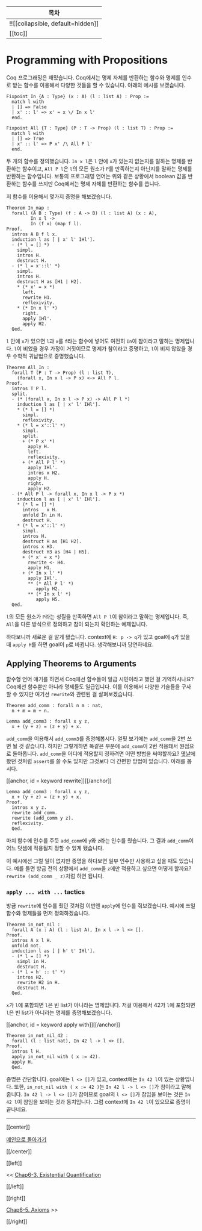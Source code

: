 | 목차 |
|-------------------|
|!![[collapsible, default=hidden]]  |
|[[toc]]|

# Programming with Propositions

Coq 프로그래밍은 재밌습니다. Coq에서는 명제 자체를 반환하는 함수와 명제를 인수로 받는 함수를 이용해서 다양한 것들을 할 수 있습니다. 아래의 예시를 보겠습니다.

```coq, line_num
Fixpoint In {A : Type} (x : A) (l : list A) : Prop :=
  match l with
  | [] => False
  | x' :: l' => x' = x \/ In x l'
  end.

Fixpoint All {T : Type} (P : T -> Prop) (l : list T) : Prop :=
  match l with
  | [] => True
  | x' :: l' => P x' /\ All P l'
  end.
```

두 개의 함수를 정의했습니다. `In x l`은 `l` 안에 `x`가 있는지 없는지를 말하는 명제를 반환하는 함수이고, `All P l`은 `l`의 모든 원소가 `P`를 만족하는지 아닌지를 말하는 명제를 반환하는 함수입니다. 보통의 프로그래밍 언어는 위와 같은 상황에서 boolean 값을 반환하는 함수를 쓰지만 Coq에서는 명제 자체를 반환하는 함수를 씁니다.

저 함수를 이용해서 몇가지 증명을 해보겠습니다.

```coq, line_num
Theorem In_map :
  forall (A B : Type) (f : A -> B) (l : list A) (x : A),
         In x l ->
         In (f x) (map f l).
Proof.
  intros A B f l x.
  induction l as [ | x' l' IHl'].
  - (* l = [] *)
    simpl.
    intros H.
    destruct H.
  - (* l = x'::l' *)
    simpl.
    intros H.
    destruct H as [H1 | H2].
    * (* x' = x *)
      left.
      rewrite H1.
      reflexivity.
    * (* In x l' *)
      right.
      apply IHl'.
      apply H2.
  Qed.
```

`l` 안에 `x`가 있으면 `l`과 `x`를 `f`라는 함수에 넣어도 여전히 `In`이 참이라고 말하는 명제입니다. `l`이 비었을 경우 가정이 거짓이므로 명제가 참이라고 증명하고, `l`이 비지 않았을 경우 수학적 귀납법으로 증명했습니다.

```coq, line_num
Theorem All_In :
  forall T (P : T -> Prop) (l : list T),
    (forall x, In x l -> P x) <-> All P l.
Proof.
  intros T P l.
  split.
  - (* (forall x, In x l -> P x) -> All P l *)
    induction l as [ | x' l' IHl'].
    * (* l = [] *)
      simpl.
      reflexivity.
    * (* l = x'::l' *)
      simpl.
      split.
      + (* P x' *)
        apply H.
        left.
        reflexivity.
      + (* All P l' *)
        apply IHl'.
        intros x H2.
        apply H.
        right.
        apply H2.
  - (* All P l -> forall x, In x l -> P x *)
    induction l as [ | x' l' IHl'].
    * (* l = [] *)
      intros _ x H.
      unfold In in H.
      destruct H.
    * (* l = x'::l' *)
      simpl.
      intros H.
      destruct H as [H1 H2].
      intros x H3.
      destruct H3 as [H4 | H5].
      + (* x' = x *)
        rewrite <- H4.
        apply H1.
      + (* In x l' *)
        apply IHl'.
        ** (* All P l' *)
           apply H2.
        ** (* In x l' *)
           apply H5.
  Qed.
```

`l`의 모든 원소가 `P`라는 성질을 만족하면 `All P l`이 참이라고 말하는 명제입니다. 즉, `All`을 다른 방식으로 정의하고 참이 되는지 확인하는 예제입니다.

하다보니까 새로운 걸 알게 됐습니다. context에 `H: p -> q`가 있고 goal에 `q`가 있을 때 `apply H`를 하면 goal이 `p`로 바뀝니다. 생각해보니까 당연하네요.

## Applying Theorems to Arguments

함수형 언어 얘기를 하면서 Coq에선 함수들이 일급 시민이라고 했던 걸 기억하시나요? Coq에선 함수뿐만 아니라 명제들도 일급입니다. 이를 이용해서 다양한 기술들을 구사할 수 있지만 여기선 `rewrite`와 관련된 걸 살펴보겠습니다.

```coq, line_num
Theorem add_comm : forall n m : nat,
  n + m = m + n.

Lemma add_comm3 : forall x y z,
  x + (y + z) = (z + y) + x.
```

`add_comm`을 이용해서 `add_comm3`를 증명해봅시다. 얼핏 보기에는 `add_comm`을 2번 쓰면 될 것 같습니다. 하지만 그렇게하면 똑같은 부분에 `add_comm`이 2번 적용돼서 원점으로 돌아옵니다. `add_comm`을 어디에 적용할지 정하려면 어떤 방법을 써야할까요? [옛날](Chap2-2.html#keywordassert)에 봤던 것처럼 `assert`를 쓸 수도 있지만 그것보다 더 간편한 방법이 있습니다. 아래를 봅시다.

[[anchor, id = keyword rewrite]][[/anchor]]

```coq, line_num
Lemma add_comm3 : forall x y z,
  x + (y + z) = (z + y) + x.
Proof.
  intros x y z.
  rewrite add_comm.
  rewrite (add_comm y z).
  reflexivity.
  Qed.
```

마치 함수에 인수를 주듯 `add_comm`에 `y`와 `z`라는 인수를 줬습니다. 그 결과 `add_comm`이 어느 덧셈에 적용될지 정할 수 있게 됐습니다.

이 예시에선 그럴 일이 없지만 증명을 하다보면 일부 인수만 사용하고 싶을 때도 있습니다. 예를 들면 방금 전의 상황에서 `add_comm`을 `z`에만 적용하고 싶으면 어떻게 할까요? `rewrite (add_comm _ z)`처럼 하면 됩니다.

### `apply ... with ...` tactics

방금 `rewrite`에 인수를 줬던 것처럼 이번엔 `apply`에 인수를 줘보겠습니다. 예시에 쓰일 함수와 명제들을 먼저 정의하겠습니다.

```coq, line_num
Theorem in_not_nil :
  forall A (x : A) (l : list A), In x l -> l <> [].
Proof.
  intros A x l H.
  unfold not.
  induction l as [ | h' t' IHl'].
  - (* l = [] *)
    simpl in H.
    destruct H.
  - (* l = h' :: t' *)
    intros H2.
    rewrite H2 in H.
    destruct H.
  Qed.
```

`x`가 `l`에 포함되면 `l`은 빈 list가 아니라는 명제입니다. 저걸 이용해서 42가 `l`에 포함되면 `l`은 빈 list가 아니라는 명제를 증명해보겠습니다.

[[anchor, id = keyword apply with]][[/anchor]]

```coq, line_num
Theorem in_not_nil_42 :
  forall (l : list nat), In 42 l -> l <> [].
Proof.
  intros l H.
  apply in_not_nil with ( x := 42).
  apply H.
  Qed.
```

증명은 간단합니다. goal에는 `l <> []`가 있고, context에는 `In 42 l`이 있는 상황입니다. 또한, `in_not_nil with ( x := 42 )`는 `In 42 l -> l <> []`가 참이라고 말해줍니다. `In 42 l -> l <> []`가 참이므로 goal의 `l <> []`가 참임을 보이는 것은 `In 42 l`이 참임을 보이는 것과 동치입니다. 그럼 context에 `In 42 l`이 있으므로 증명이 끝나네요.

---

[[center]]

[메인으로 돌아가기](index.html)

[[/center]]

[[left]]

<< [Chap6-3. Existential Quantification](Chap6-3.html)

[[/left]]

[[right]]

[Chap6-5. Axioms](Chap6-5.html) >>

[[/right]]